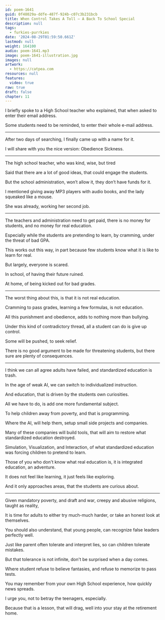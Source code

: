 ```yaml
---
id: poem-1641
guid: 0f48029a-ddfe-487f-924b-c07c3b231bcb
title: When Control Takes A Toll – A Back To School Special
description: null
tags:
  - furkies-purrkies
date: '2024-08-29T01:59:50.661Z'
lastmod: null
weight: 164100
audio: poem-1641.mp3
image: poem-1641-illustration.jpg
images: null
artwork:
  - https://catpea.com
resources: null
features:
  video: true
raw: true
draft: false
chapter: 11
---
```


I briefly spoke to a High School teacher who explained,
that when asked to enter their email address.

Some students need to be reminded,
to enter their whole e-mail address.

---

After two days of searching,
I finally came up with a name for it.

I will share with you the nice version:
Obedience Sickness.

---

The high school teacher,
who was kind, wise, but tired

Said that there are a lot of good ideas,
that could engage the students.

But the school administration, won’t allow it,
they don’t have funds for it.

I mentioned giving away MP3 players with audio books,
and the lady squeaked like a mouse.

She was already,
working her second job.


---

The teachers and administration need to get paid,
there is no money for students, and no money for real education.

Especially while the students are pretending to learn,
by cramming, under the threat of bad GPA.

This works out this way,
in part because few students know what it is like to learn for real.

But largely,
everyone is scared.

In school,
of having their future ruined.

At home,
of being kicked out for bad grades.

---

The worst thing about this,
is that it is not real education.

Cramming to pass grades,
learning a few formulas, is not education.

All this punishment and obedience,
adds to nothing more than bullying.

Under this kind of contradictory thread,
all a student can do is give up control.

Some will be pushed,
to seek relief.

There is no good argument to be made for threatening students,
but there sure are plenty of consequences.


---

I think we can all agree adults have failed,
and standardized education is trash.

In the age of weak AI,
we can switch to individualized instruction.

And education,
that is driven by the students own curiosities.

All we have to do,
is add one more fundamental subject.

To help children away from poverty,
and that is programming.

Where the AI, will help them,
setup small side projects and companies.

Many of these companies will build tools,
that will aim to restore what standardized education destroyed.

Simulation, Visualization, and Interaction,
of what standardized education was forcing children to pretend to learn.

Those of you who don't know what real education is,
it is integrated education, an adventure.

It does not feel like learning,
it just feels like exploring.

And it only approaches areas,
that the students are curious about.

---

Given mandatory poverty, and draft and war,
creepy and abusive religions, taught as reality,

It is time for adults to either try much-much harder,
or take an honest look at themselves.

You should also understand, that young people,
can recognize false leaders perfectly well.

Just like parent often tolerate and interpret lies,
so can children tolerate mistakes.

But that tolerance is not infinite,
don't be surprised when a day comes.

Where student refuse to believe fantasies,
and refuse to memorize to pass tests.

You may remember from your own High School experience,
how quickly news spreads.

I urge you,
not to betray the teenagers, especially.

Because that is a lesson, that will drag,
well into your stay at the retirement home.
